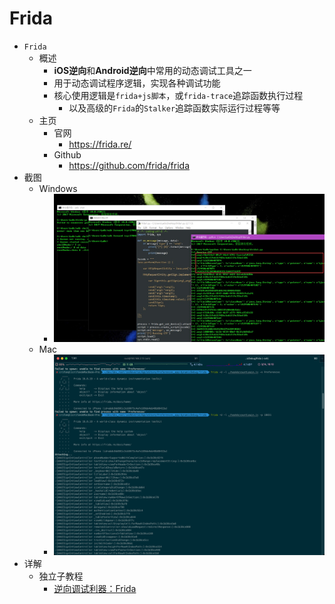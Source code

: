 # Frida

* `Frida`
  * 概述
    * **iOS逆向**和**Android逆向**中常用的动态调试工具之一
    * 用于动态调试程序逻辑，实现各种调试功能
    * 核心使用逻辑是`frida+js脚本`，或`frida-trace`追踪函数执行过程
      * 以及高级的`Frida`的`Stalker`追踪函数实际运行过程等等
  * 主页
    * 官网
      * https://frida.re/
    * Github
      * https://github.com/frida/frida
* 截图
  * Windows
    * ![frida_usage_example_win](../assets/img/frida_usage_example_win.jpg)
  * Mac
    * ![frida_usage_example_mac](../assets/img/frida_usage_example_mac.png)
* 详解
  * 独立子教程
    * [逆向调试利器：Frida](https://book.crifan.org/books/reverse_debug_frida/website/)
